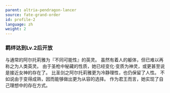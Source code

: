 ```yaml
---
parent: altria-pendragon-lancer
source: fate-grand-order
id: profile-2
language: zh
weight: 2
---
```


### 羁绊达到Lv.2后开放

与通常的阿尔托莉雅为『不同可能性』的英灵。
虽然有着人的躯体，但已难以再称之为人类英灵。
由于圣枪中秘藏的性质，她已经变化·变质为神灵，或更甚至说是接近女神的存在了。
比圣剑之阿尔托莉雅更为冷静理性，也仍保留了人性。
不如说由于变得成熟，因而能够做出更为从容的选择。
作为君王而言，她实现了自己理想中的存在方式。
